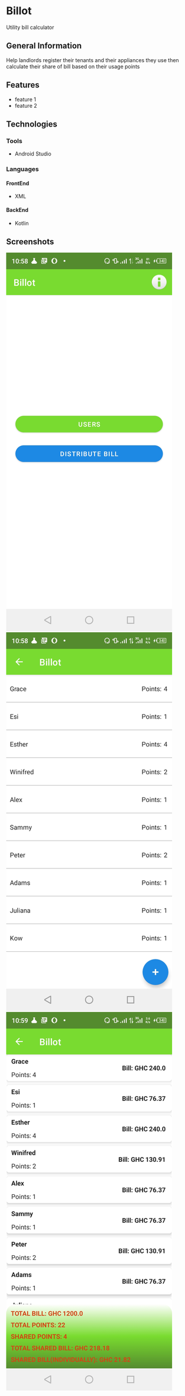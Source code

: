 # Billot
Utility bill calculator
## General Information
Help landlords register their tenants and their appliances they use
then calculate their share of bill based on their usage points
## Features
* feature 1
* feature 2
## Technologies
### Tools
* Android Studio
### Languages
#### FrontEnd
* XML
#### BackEnd
* Kotlin
## Screenshots
![App Screenshot](https://github.com/khobbi/Billot/blob/b08cdb28c0ae9b20bcb98a3bfc6535dfb89c7c80/screenshots/billot2.jpg)
![App Screenshot](https://github.com/khobbi/Billot/blob/b08cdb28c0ae9b20bcb98a3bfc6535dfb89c7c80/screenshots/billot3.jpg)
![App Screenshot](https://github.com/khobbi/Billot/blob/b08cdb28c0ae9b20bcb98a3bfc6535dfb89c7c80/screenshots/billot1.jpg)
